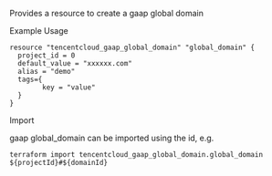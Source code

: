 Provides a resource to create a gaap global domain

Example Usage

```hcl
resource "tencentcloud_gaap_global_domain" "global_domain" {
  project_id = 0
  default_value = "xxxxxx.com"
  alias = "demo"
  tags={
		key = "value"
  }
}
```

Import

gaap global_domain can be imported using the id, e.g.

```
terraform import tencentcloud_gaap_global_domain.global_domain ${projectId}#${domainId}
```